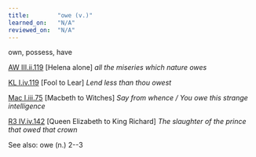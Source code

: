```yaml
---
title:        "owe (v.)"
learned_on:   "N/A"
reviewed_on:  "N/A"
---
```


own, possess, have

[AW III.ii.119](https://www.shakespeareswords.com/Public/Play.aspx?Act=3&Scene=2&WorkId=30#222151) \[Helena alone\] *all the miseries which nature owes*

[KL I.iv.119](https://www.shakespeareswords.com/Public/Play.aspx?Act=1&Scene=4&WorkId=11#152163) \[Fool to Lear\] *Lend less than thou owest*

[Mac I.iii.75](https://www.shakespeareswords.com/Public/Play.aspx?Act=1&Scene=3&WorkId=13#159473) \[Macbeth to Witches\] *Say from whence / You owe this strange intelligence*

[R3 IV.iv.142](https://www.shakespeareswords.com/Public/Play.aspx?Act=4&Scene=4&WorkId=6#135339) \[Queen Elizabeth to King Richard\] *The slaughter of the prince that owed that crown*

See also: owe (n.) 2--3

